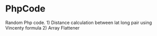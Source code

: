 # PhpCode
Random Php code.  1) Distance calculation between lat long pair using Vincenty formula 2) Array Flattener
